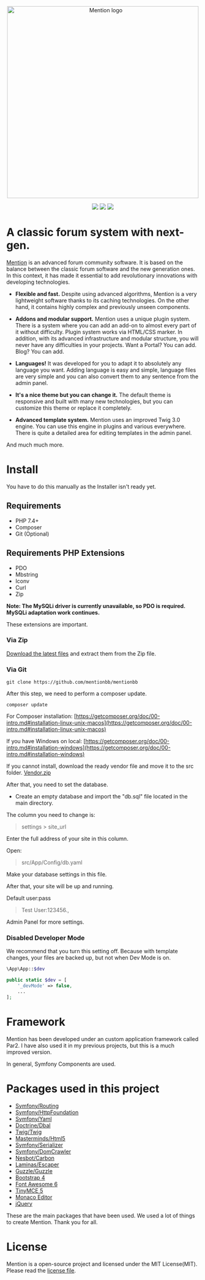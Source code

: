 <p align="center">
    <picture>
        <source media="(prefers-color-scheme: dark)"
            srcset="https://github.com/mentionbb/mentionbb/blob/master/public/images/logo-nightmode.svg">
        <source media="(prefers-color-scheme: light)"
            srcset="https://github.com/mentionbb/mentionbb/blob/master/public/images/logo.svg">
        <img alt="Mention logo" src="https://github.com/mentionbb/mentionbb/blob/master/public/images/logo.svg"
            width="500px">
    </picture>
</p>

<p align="center">
    <img src="https://img.shields.io/github/license/mentionbb/mentionbb" />
    <img src="https://img.shields.io/github/repo-size/mentionbb/mentionbb" />
    <img src="https://img.shields.io/github/commit-activity/w/mentionbb/mentionbb" />
</p>

# A classic forum system with next-gen.
[Mention](https://mentionbb.com/community) is an advanced forum community software. It is based on the balance between the classic forum software and the new generation ones. In this context, it has made it essential to add revolutionary innovations with developing technologies.
- **Flexible and fast.** Despite using advanced algorithms, Mention is a very lightweight software thanks to its caching technologies. On the other hand, it contains highly complex and previously unseen components.

- **Addons and modular support.** Mention uses a unique plugin system. There is a system where you can add an add-on to almost every part of it without difficulty. Plugin system works via HTML/CSS marker. In addition, with its advanced infrastructure and modular structure, you will never have any difficulties in your projects. Want a Portal? You can add. Blog? You can add.

- **Languages!** It was developed for you to adapt it to absolutely any language you want. Adding language is easy and simple, language files are very simple and you can also convert them to any sentence from the admin panel.

- **It's a nice theme but you can change it.** The default theme is responsive and built with many new technologies, but you can customize this theme or replace it completely.

- **Advanced template system.** Mention uses an improved Twig 3.0 engine. You can use this engine in plugins and various everywhere. There is quite a detailed area for editing templates in the admin panel.

And much much more.

# Install

You have to do this manually as the Installer isn't ready yet.

## Requirements
- PHP 7.4+
- Composer
- Git (Optional)

## Requirements PHP Extensions
- PDO
- Mbstring
- Iconv
- Curl
- Zip

**Note: The MySQLi driver is currently unavailable, so PDO is required. MySQLi adaptation work continues.**

These extensions are important.

### Via Zip

[Download the latest files](https://github.com/mentionbb/mentionbb/releases/latest) and extract them from the Zip file.

### Via Git

```
git clone https://github.com/mentionbb/mentionbb
```

After this step, we need to perform a composer update.
```
composer update
```

For Composer installation: [https://getcomposer.org/doc/00-intro.md#installation-linux-unix-macos](https://getcomposer.org/doc/00-intro.md#installation-linux-unix-macos)

If you have Windows on local: [https://getcomposer.org/doc/00-intro.md#installation-windows](https://getcomposer.org/doc/00-intro.md#installation-windows)

If you cannot install, download the ready vendor file and move it to the src folder.
[Vendor.zip](https://github.com/mentionbb/mentionbb/raw/master/vendor.zip)

After that, you need to set the database.

- Create an empty database and import the "db.sql" file located in the main directory.

The column you need to change is:
> settings > site_url

Enter the full address of your site in this column.

Open:
> src/App/Config/db.yaml

Make your database settings in this file.

After that, your site will be up and running.

Default user:pass
> Test User:123456.,

Admin Panel for more settings.

### Disabled Developer Mode

We recommend that you turn this setting off. Because with template changes, your files are backed up, but not when Dev Mode is on.

``` php
\App\App::$dev
```

``` php
public static $dev = [
	'_devMode' => false,
    ...
];
```

# Framework

Mention has been developed under an custom application framework called Par2. I have also used it in my previous projects, but this is a much improved version.

In general, Symfony Components are used.

# Packages used in this project
- [Symfony/Routing](https://symfony.com/doc/5.4/create_framework/routing.html)
- [Symfony/HttpFoundation](https://symfony.com/doc/5.4/components/http_foundation.html)
- [Symfony/Yaml](https://symfony.com/doc/5.4/components/yaml.html)
- [Doctrine/Dbal](https://www.doctrine-project.org/projects/dbal/current.html)
- [Twig/Twig](https://twig.symfony.com/)
- [Masterminds/Html5](https://github.com/Masterminds/html5-php)
- [Symfony/Serializer](https://symfony.com/doc/5.4/components/serializer.html)
- [Symfony/DomCrawler](https://symfony.com/doc/5.4/components/dom_crawler.html)
- [Nesbot/Carbon](https://carbon.nesbot.com/)
- [Laminas/Escaper](https://docs.laminas.dev/laminas-escaper/)
- [Guzzle/Guzzle](https://github.com/guzzle/guzzle)
- [Bootstrap 4](https://getbootstrap.com/docs/4.6/getting-started/introduction/)
- [Font Awesome 6](https://fontawesome.com/)
- [TinyMCE 5](https://www.tiny.cloud/)
- [Monaco Editor](https://microsoft.github.io/monaco-editor/)
- [jQuery](https://jquery.com/)

These are the main packages that have been used. We used a lot of things to create Mention. Thank you for all.

# License

Mention is a open-source project and licensed under the MIT License(MIT). Please read the [license file](https://github.com/mentionbb/mentionbb/blob/master/license.md).
